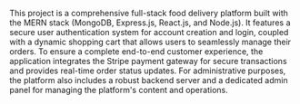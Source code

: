 This project is a comprehensive full-stack food delivery platform built with the MERN stack (MongoDB, Express.js, React.js, and Node.js). It features a secure user authentication system for account creation and 
login, coupled with a dynamic shopping cart that allows users to seamlessly manage their orders. To ensure a complete end-to-end customer experience, the application integrates the Stripe payment gateway for secure 
transactions and provides real-time order status updates. For administrative purposes, the platform also includes a robust backend server and a dedicated admin panel for managing the platform's content and operations.
